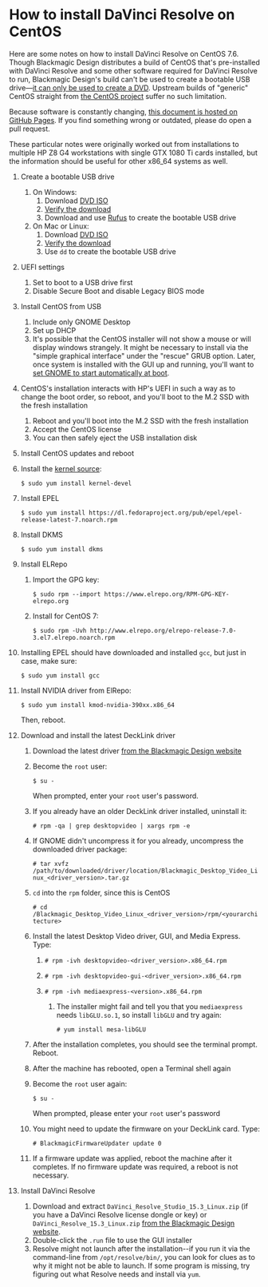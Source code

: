 # How to install DaVinci Resolve on CentOS

Here are some notes on how to install  DaVinci Resolve on CentOS 7.6. Though Blackmagic Design distributes a build of CentOS that's pre-installed with DaVinci Resolve and some other software required for DaVinci Resolve to run, Blackmagic Design's build can't be used to create a bootable USB drive&mdash;[it can only be used to create a DVD](https://forum.blackmagicdesign.com/viewtopic.php?f=21&t=65447#p370722). Upstream builds of "generic" CentOS straight from [the CentOS project](https://www.centos.org/) suffer no such limitation.

Because software is constantly changing, [this document is hosted on GitHub Pages](https://github.com/sethgoldin/davinci-resolve-generic-centos). If you find something wrong or outdated, please do open a pull request. 

These particular notes were originally worked out from installations to multiple HP Z8 G4 workstations with single GTX 1080 Ti cards installed, but the information should be useful for other x86_64 systems as well.

1. Create a bootable USB drive
	1. On Windows:
		1. Download [DVD ISO](https://www.centos.org/download/)
		2. [Verify the download](https://wiki.centos.org/TipsAndTricks/sha256sum)
		3. Download and use [Rufus](https://rufus.ie/) to create the bootable USB drive
	2. On Mac or Linux:
		1. Download [DVD ISO](https://www.centos.org/download/)
		2. [Verify the download](https://wiki.centos.org/TipsAndTricks/sha256sum)
		3. Use `dd` to create the bootable USB drive		
2. UEFI settings
	1. Set to boot to a USB drive first
	2. Disable Secure Boot and disable Legacy BIOS mode
3. Install CentOS from USB
	1. Include only GNOME Desktop
	2. Set up DHCP
	3. It's possible that the CentOS installer will not show a mouse or will display windows strangely. It might be necessary to install via the "simple graphical interface" under the "rescue" GRUB option. Later, once system is installed with the GUI up and running, you'll want to [set GNOME to start automatically at boot](https://www.rootusers.com/how-to-start-gui-in-centos-7-linux/).
4. CentOS's installation interacts with HP's UEFI in such a way as to change the boot order, so reboot, and you'll boot to the M.2 SSD with the fresh installation
	1. Reboot and you'll boot into the M.2 SSD with the fresh installation
	2. Accept the CentOS license
	3. You can then safely eject the USB installation disk
5. Install CentOS updates and reboot
6. Install the [kernel source](https://wiki.centos.org/HowTos/I_need_the_Kernel_Source):

	```$ sudo yum install kernel-devel```

7. Install EPEL

	```$ sudo yum install https://dl.fedoraproject.org/pub/epel/epel-release-latest-7.noarch.rpm```

8. Install DKMS
	
	```$ sudo yum install dkms```
	
9. Install ELRepo
	1. Import the GPG key:
		
		```$ sudo rpm --import https://www.elrepo.org/RPM-GPG-KEY-elrepo.org```
		
	2. Install for CentOS 7:
	
		```$ sudo rpm -Uvh http://www.elrepo.org/elrepo-release-7.0-3.el7.elrepo.noarch.rpm```

10. Installing EPEL should have downloaded and installed `gcc`, but just in case, make sure:

	```$ sudo yum install gcc```

11. Install NVIDIA driver from ElRepo:
	
	```$ sudo yum install kmod-nvidia-390xx.x86_64```
	
	Then, reboot.
	
12. Download and install the latest DeckLink driver

	1. Download the latest driver [from the Blackmagic Design website](https://www.blackmagicdesign.com/support/family/capture-and-playback)
	2. Become the `root` user:
		
		```$ su -```
		
		When prompted, enter your `root` user's password.
		
	3. If you already have an older DeckLink driver installed, uninstall it:
		
		```# rpm -qa | grep desktopvideo | xargs rpm -e```
		
	4. If GNOME didn't uncompress it for you already, uncompress the downloaded driver package:
		
		```# tar xvfz /path/to/downloaded/driver/location/Blackmagic_Desktop_Video_Linux_<driver_version>.tar.gz```
		
	5. `cd` into the `rpm` folder, since this is CentOS
	
		```# cd /Blackmagic_Desktop_Video_Linux_<driver_version>/rpm/<yourarchitecture>```
		
	6. Install the latest Desktop Video driver, GUI, and Media Express. Type:

		1. ```# rpm -ivh desktopvideo-<driver_version>.x86_64.rpm```

		2. ```# rpm -ivh desktopvideo-gui-<driver_version>.x86_64.rpm```
		
		3. ```# rpm -ivh mediaexpress-<version>.x86_64.rpm```
		
			1. The installer might fail and tell you that you `mediaexpress` needs `libGLU.so.1`, so install `libGLU` and try again:
				
				```# yum install mesa-libGLU```
		
	7. After the installation completes, you should see the terminal prompt. Reboot.
	8. After the machine has rebooted, open a Terminal shell again
	9. Become the `root` user again:
		
		```$ su -```
		
		When prompted, please enter your `root` user's password
		
	11. You might need to update the firmware on your DeckLink card. Type:
		
		```# BlackmagicFirmwareUpdater update 0```
		
	12.  If a firmware update was applied, reboot the machine after it completes. If no firmware update was required, a reboot is not necessary.
	
9. Install DaVinci Resolve
	1. Download and extract `DaVinci_Resolve_Studio_15.3_Linux.zip` (if you have a DaVinci Resolve license dongle or key) or `DaVinci_Resolve_15.3_Linux.zip` [from the Blackmagic Design website](https://www.blackmagicdesign.com/support/family/davinci-resolve-and-fusion).
	2. Double-click the `.run` file to use the GUI installer
	3. Resolve might not launch after the installation--if you run it via the command-line from `/opt/resolve/bin/`, you can look for clues as to why it might not be able to launch. If some program is missing, try figuring out what Resolve needs and install via `yum`.
